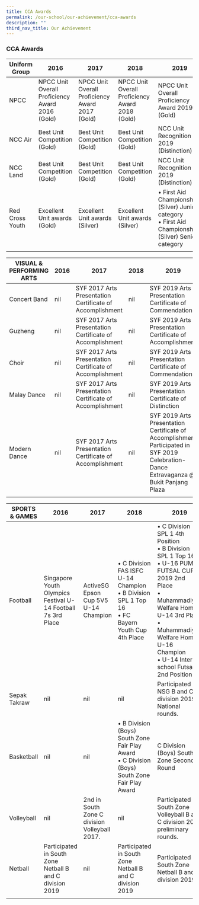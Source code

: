 ```yaml
---
title: CCA Awards
permalink: /our-school/our-achievement/cca-awards
description: ""
third_nav_title: Our Achievement
---
```

### CCA Awards

| Uniform Group | 2016 | 2017 | 2018 | 2019 |
|---|---|---|---|---|
| NPCC | NPCC Unit Overall Proficiency Award 2016 (Gold) | NPCC Unit Overall Proficiency Award 2017 (Gold) | NPCC Unit Overall Proficiency Award 2018 (Gold) | NPCC Unit Overall Proficiency Award 2019 (Gold) |
| NCC Air | Best Unit Competition (Gold) | Best Unit Competition (Gold) | Best Unit Competition (Gold) | NCC Unit Recognition 2019 (Distinction)  |
|  NCC Land |  Best Unit Competition (Gold) | Best Unit Competition (Gold)  |  Best Unit Competition (Gold) |  NCC Unit Recognition 2019 (Distinction)  |
|  Red Cross Youth |  Excellent Unit awards (Gold) |  Excellent Unit awards (Silver) | Excellent Unit awards (Silver)  | • First Aid Championships (Silver) Junior category<br> • First Aid Championships (Silver) Senior category |
| | | | | |

<p> </p>

| VISUAL & PERFORMING ARTS | 2016 | 2017 | 2018 | 2019 |
|---|---|---|---|---|
| Concert Band | nil | SYF 2017 Arts Presentation Certificate of Accomplishment | nil | SYF 2019 Arts Presentation<br>Certificate of Commendation |
| Guzheng | nil | SYF 2017 Arts Presentation Certificate of Accomplishment | nil | SYF 2019 Arts Presentation <br>Certificate of Accomplishment |
|  Choir |  nil | SYF 2017 Arts Presentation Certificate of Accomplishment | nil  |  SYF 2019 Arts Presentation<br>Certificate of Commendation |
|  Malay Dance     |  nil     |  SYF 2017 Arts Presentation<br>Certificate of Accomplishment |  nil | SYF 2019 Arts Presentation<br>Certificate of Distinction |
|  Modern Dance |  nil | SYF 2017 Arts Presentation Certificate of Accomplishment | nil  | SYF 2019 Arts Presentation <br>Certificate of Accomplishment<br>Participated in SYF 2019 Celebration- Dance Extravaganza @ Bukit Panjang Plaza |
| | | | | |

<p> </p> 

| SPORTS & GAMES | 2016 | 2017 | 2018 | 2019 |
|---|---|---|---|---|
| Football | Singapore Youth Olympics Festival U-14 Football 7s 3rd Place | ActiveSG Epson Cup 5V5 U-14 Champion | • C Division FAS ISFC U-14 Champion<br>• B Division SPL 1 Top 16<br>• FC Bayern Youth Cup 4th Place | • C Division SPL 1 4th Position<br>• B Division SPL 1 Top 16<br>• U-16 PUMA FUTSAL CUP 2019 2nd Place<br>• Muhammadiyah Welfare Home U-14 3rd Place<br>• Muhammadiyah Welfare Home U-16 Champion<br>• U-14 Inter-school Futsal 2nd Position    |
| Sepak Takraw | nil | nil | nil | Participated in NSG B and C division 2019 National rounds.  |
| Basketball  |  nil | nil  | • B Division (Boys) South Zone Fair Play Award<br>• C Division (Boys) South Zone Fair Play Award  | C Division (Boys) South Zone Second Round  |
|  Volleyball |  nil | 2nd in South Zone C division Volleyball 2017.   |  nil | Participated in South Zone Volleyball B and C division 2019 preliminary rounds.   |
| Netball  |  Participated in South Zone Netball B and C division 2019  | nil  | Participated in South Zone Netball B and C division 2019   | Participated in South Zone Netball B and C division 2019 |
| | | | | |

<p> </p> 

